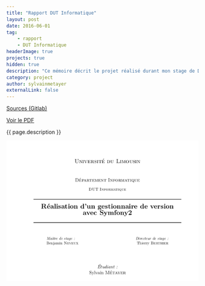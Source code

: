 ```yaml
---
title: "Rapport DUT Informatique"
layout: post
date: 2016-06-01
tag: 
    - rapport
    - DUT Informatique
headerImage: true
projects: true
hidden: true
description: "Ce mémoire décrit le projet réalisé durant mon stage de DUT Informatique"
category: project
author: sylvainmetayer
externalLink: false
---
```


[Sources (Gitlab)](https://gitlab.com/ocyhc/memoire-dut-info/tree/master)

[Voir le PDF](https://gitlab.com/ocyhc/memoire-dut-info/blob/master/main.pdf)

{{ page.description }}

![Rapport de stage de DUT Informatique](/assets/images/projets/rapport_dut.png)
